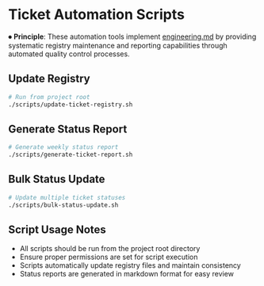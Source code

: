 # Ticket Automation Scripts

⏺ **Principle**: These automation tools implement [engineering.md](../principles/engineering.md) by providing systematic registry maintenance and reporting capabilities through automated quality control processes.

## Update Registry
```bash
# Run from project root
./scripts/update-ticket-registry.sh
```

## Generate Status Report
```bash
# Generate weekly status report
./scripts/generate-ticket-report.sh
```

## Bulk Status Update
```bash
# Update multiple ticket statuses
./scripts/bulk-status-update.sh
```

## Script Usage Notes
- All scripts should be run from the project root directory
- Ensure proper permissions are set for script execution
- Scripts automatically update registry files and maintain consistency
- Status reports are generated in markdown format for easy review